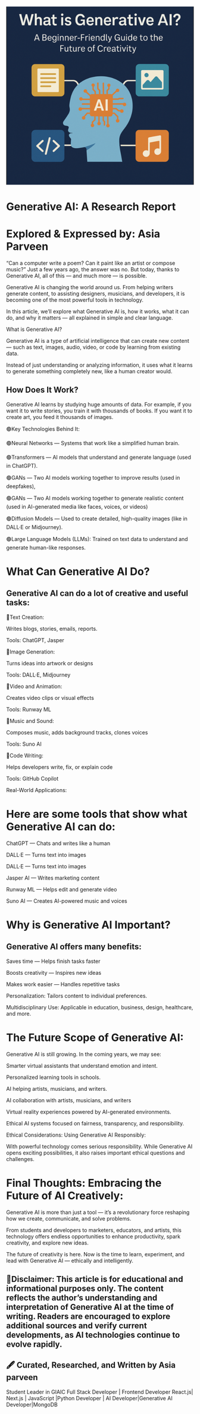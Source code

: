 
![Banner image](GenerativeAI.png)

# Generative AI: A Research Report

# Explored & Expressed by: Asia Parveen

“Can a computer write a poem? Can it paint like an artist or compose music?”
Just a few years ago, the answer was no. But today, thanks to Generative AI, all of this — and much more — is possible.

Generative AI is changing the world around us. From helping writers generate content, to assisting designers, musicians, and developers, it is becoming one of the most powerful tools in technology.

In this article, we’ll explore what Generative AI is, how it works, what it can do, and why it matters — all explained in simple and clear language.

What is Generative AI?

Generative AI is a type of artificial intelligence that can create new content — such as text, images, audio, video, or code by learning from existing data.

Instead of just understanding or analyzing information, it uses what it learns to generate something completely new, like a human creator would.

## How Does It Work?

Generative AI learns by studying huge amounts of data. For example, if you want it to write stories, you train it with thousands of books. If you want it to create art, you feed it thousands of images.

🟢Key Technologies Behind It:

🟢Neural Networks — Systems that work like a simplified human brain.

🟢Transformers — AI models that understand and generate language (used in ChatGPT).

🟢GANs — Two AI models working together to improve results (used in deepfakes),

🟢GANs — Two AI models working together to generate realistic content (used in AI-generated media like faces, voices, or videos)

🟢Diffusion Models — Used to create detailed, high-quality images (like in DALL·E or Midjourney).

🟢Large Language Models (LLMs): Trained on text data to understand and generate human-like responses.

# What Can Generative AI Do?

## Generative AI can do a lot of creative and useful tasks:

🔹Text Creation:

Writes blogs, stories, emails, reports.

Tools: ChatGPT, Jasper

🔹Image Generation:

Turns ideas into artwork or designs

Tools: DALL·E, Midjourney

🔹Video and Animation:

Creates video clips or visual effects

Tools: Runway ML

🔹Music and Sound:

Composes music, adds background tracks, clones voices

Tools: Suno AI

🔹Code Writing:

Helps developers write, fix, or explain code

Tools: GitHub Copilot

Real-World Applications:

# Here are some tools that show what Generative AI can do:

ChatGPT — Chats and writes like a human

DALL·E — Turns text into images

DALL·E — Turns text into images

Jasper AI — Writes marketing content

Runway ML — Helps edit and generate video

Suno AI — Creates AI-powered music and voices

# Why is Generative AI Important?

## Generative AI offers many benefits:

Saves time — Helps finish tasks faster

Boosts creativity — Inspires new ideas

Makes work easier — Handles repetitive tasks

Personalization: Tailors content to individual preferences.

Multidisciplinary Use: Applicable in education, business, design, healthcare, and more.

# The Future Scope of Generative AI:

Generative AI is still growing. In the coming years, we may see:

Smarter virtual assistants that understand emotion and intent.

Personalized learning tools in schools.

AI helping artists, musicians, and writers.

AI collaboration with artists, musicians, and writers

Virtual reality experiences powered by AI-generated environments.

Ethical AI systems focused on fairness, transparency, and responsibility.

Ethical Considerations: Using Generative AI Responsibly:

With powerful technology comes serious responsibility. While Generative AI opens exciting possibilities, it also raises important ethical questions and challenges.

# Final Thoughts: Embracing the Future of AI Creatively:

Generative AI is more than just a tool — it’s a revolutionary force reshaping how we create, communicate, and solve problems.

From students and developers to marketers, educators, and artists, this technology offers endless opportunities to enhance productivity, spark creativity, and explore new ideas.

The future of creativity is here. Now is the time to learn, experiment, and lead with Generative AI — ethically and intelligently.

## 📝Disclaimer: This article is for educational and informational purposes only. The content reflects the author’s understanding and interpretation of Generative AI at the time of writing. Readers are encouraged to explore additional sources and verify current developments, as AI technologies continue to evolve rapidly.

## 🖋️ Curated, Researched, and Written by Asia parveen

 Student Leader in GIAIC Full Stack Developer | Frontend Developer React.js| Next.js | JavaScript |Python Developer | AI Developer|Generative AI Developer|MongoDB

